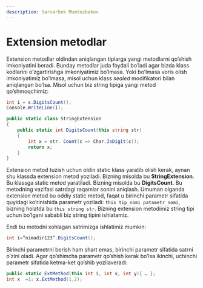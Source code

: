 ```yaml
---
description: Sarvarbek Mumtozbekov
---
```

# Extension metodlar

Extension metodlar oldindan aniqlangan  tiplarga yangi metodlarni qo’shish imkoniyatini beradi. Bunday metodlar juda foydali bo’ladi agar bizda klass kodlarini o’zgartirishga imkoniyatimiz bo’lmasa. Yoki bo’lmasa voris olish imkoniyatimiz bo’lmasa, misol uchun klass *sealed* modifikatori bilan aniqlangan bo’lsa.
Misol uchun biz string tipiga yangi metod qo’shmoqchimiz:
```csharp
int i = s.DigitsCount();
Console.WriteLine(i);

public static class StringExtension
{
    public static int DigitsCount(this string str)
    {
        int x = str. Count(c => Char.IsDigit(c));
        return x;
    }
}
```
Extension metod tuzish uchun oldin static klass yaratib olish kerak, aynan shu klassda extension metod yoziladi. Bizning misolda bu **StringExtension**. Bu klassga static metod yaratiladi. Bizning misolda bu **DigitsCount**. Bu metodning vazifasi satrdagi raqamlar sonini aniqlash.
Umuman olganda extension metod bu oddiy static metod, faqat u birinchi parametr sifatida quyidagi ko’rinishida parametr yoziladi: `this tip_nomi patametr_nomi`,  bizning holatda bu `this string str`. Bizning extension metodimiz string tipi uchun bo’lgani sababli biz string tipini ishlatamiz.

Endi bu metodni xohlagan satrimizga ishlatimiz mumkin:
```csharp
int i=”nimadir123”.DigitsCount();
```
Birinchi  parametrni berish ham shart emas, birinchi parametr sifatida satrni o’zini oladi. Agar qo’shimcha parametr qo’shish kerak bo’lsa ikinchi, uchinchi parametr sifatida ketma-ket qo’shib yozilaveradi:
```csharp
public static ExtMethod(this int i, int x, int y){ … };
int x  =1; x.ExtMethod(1,2);
```
